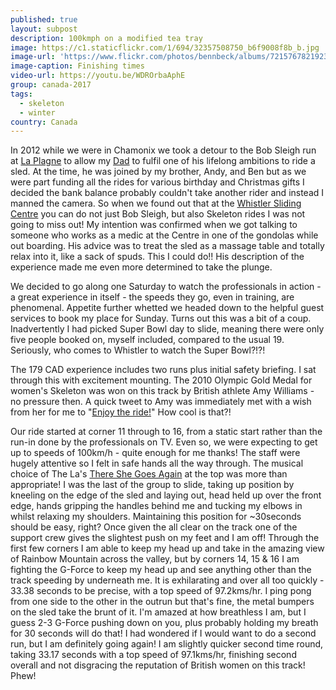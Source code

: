 ```yaml
---
published: true
layout: subpost
description: 100kmph on a modified tea tray
image: https://c1.staticflickr.com/1/694/32357508750_b6f9008f8b_b.jpg
image-url: 'https://www.flickr.com/photos/bennbeck/albums/72157678219230421'
image-caption: Finishing times
video-url: https://youtu.be/WDROrbaAphE
group: canada-2017
tags:
  - skeleton
  - winter
country: Canada
---
```


In 2012 while we were in Chamonix we took a detour to the Bob Sleigh run at [La Plagne](http://winter.la-plagne.com/events-activities/plagne-experiences/bob-experience.html) 
to allow my [Dad](https://www.flickr.com/photos/bennbeck/6738942613/in/album-72157628972464585/) to fulfil one of his lifelong
ambitions to ride a sled.  At the time, he was joined by my brother, Andy, and Ben but as we were part funding all the rides for various
birthday and Christmas gifts I decided the bank balance probably couldn't take another rider and instead I manned the camera. So when we found
out that at the [Whistler Sliding Centre](http://www.whistlerslidingcentre.com/) you can do not just Bob Sleigh, but also Skeleton rides I was not going to miss out! My intention was
confirmed when we got talking to someone who works as a medic at the Centre in one of the gondolas while out boarding. His advice was to treat
the sled as a massage table and totally relax into it, like a sack of spuds. This I could do!! His description of the experience made me even more
determined to take the plunge. 

We decided to go along one Saturday to watch the professionals in action - a great experience in itself - the speeds they go, even in training,
are phenomenal. Appetite further whetted we headed down to the helpful guest services to book my place for Sunday. Turns out this was a bit of a coup.
Inadvertently I had picked Super Bowl day to slide, meaning there were only five people booked on, myself included, compared to the usual 19.
Seriously, who comes to Whistler to watch the Super Bowl?!?! 

The 179 CAD experience includes two runs plus initial safety briefing. I sat through this with excitement mounting. The 2010 Olympic Gold Medal for women's
Skeleton was won on this track by British athlete Amy Williams - no pressure then. A quick tweet to Amy was immediately met with a wish from her for me
to "[Enjoy the ride!](https://twitter.com/AmyWilliamsMBE/status/828357064145698817)" How cool is that?! 

Our ride started at corner 11 through to 16, from a static start rather than the run-in done by the professionals on TV. Even so, we were expecting to get
up to speeds of 100km/h - quite enough for me thanks! The staff were hugely attentive so I felt in safe hands all the way through. The musical choice of
The La's [There She Goes Again](https://www.youtube.com/watch?v=eu2iv-vMKT8) at the top was more than appropriate! I was the last of the group to slide, taking up position by kneeling on the edge of the
sled and laying out, head held up over the front edge, hands gripping the handles behind me and tucking my elbows in whilst relaxing my shoulders.
Maintaining this position for ~30seconds should be easy, right? Once given the all clear on the track one of the support crew gives the slightest push on my
feet and I am off! Through the first few corners I am able to keep my head up and take in the amazing view of Rainbow Mountain across the valley, but by
corners 14, 15 & 16 I am fighting the G-Force to keep my head up and see anything other than the track speeding by underneath me. It is exhilarating and over
all too quickly - 33.38 seconds to be precise, with a top speed of 97.2kms/hr. I ping pong from one side to the other in the outrun but that's fine, the metal
bumpers on the sled take the brunt of it. I'm amazed at how breathless I am, but I guess 2-3 G-Force pushing down on you, plus probably holding my breath
for 30 seconds will do that! I had wondered if I would want to do a second run, but I am definitely going again! I am slightly quicker second time round,
taking 33.17 seconds with a top speed of 97.1kms/hr, finishing second overall and not disgracing the reputation of British women on this track! Phew!  


